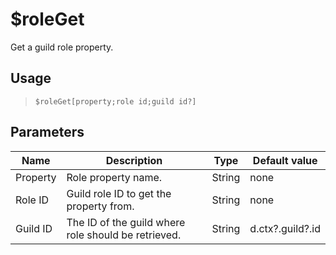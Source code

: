 # $roleGet
Get a guild role property.
## Usage
> `$roleGet[property;role id;guild id?]`
## Parameters
|   Name   |                     Description                     |  Type  |  Default value   |
|----------|-----------------------------------------------------|--------|------------------|
| Property | Role property name.                                 | String | none             |
| Role ID  | Guild role ID to get the property from.             | String | none             |
| Guild ID | The ID of the guild where role should be retrieved. | String | d.ctx?.guild?.id |
